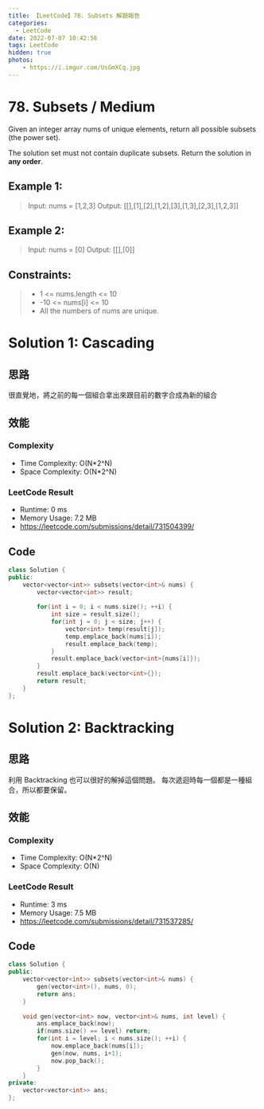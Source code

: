 ```yaml
---
title: 【LeetCode】78. Subsets 解題報告
categories:
  - LeetCode
date: 2022-07-07 10:42:56
tags: LeetCode
hidden: true
photos:
    - https://i.imgur.com/UsGmXCq.jpg
---
```

 
# 78. Subsets / Medium

Given an integer array nums of unique elements, return all possible subsets (the power set).

The solution set must not contain duplicate subsets. Return the solution in **any order**.

<!-- more --> 
 

## Example 1:
> Input: nums = [1,2,3]
> Output: [[],[1],[2],[1,2],[3],[1,3],[2,3],[1,2,3]]

## Example 2:
> Input: nums = [0]
> Output: [[],[0]]

## Constraints: 
> - 1 <= nums.length <= 10
> - -10 <= nums[i] <= 10
> - All the numbers of nums are unique.

# Solution 1: Cascading
## 思路 

很直覺地，將之前的每一個組合拿出來跟目前的數字合成為新的組合

## 效能

### Complexity 
- Time Complexity: O(N*2^N)
- Space Complexity: O(N*2^N)

### LeetCode Result

- Runtime: 0 ms
- Memory Usage: 7.2 MB 
- https://leetcode.com/submissions/detail/731504399/

## Code
```cpp
class Solution {
public:
    vector<vector<int>> subsets(vector<int>& nums) {
        vector<vector<int>> result;
        
        for(int i = 0; i < nums.size(); ++i) {
            int size = result.size();
            for(int j = 0; j < size; j++) {
                vector<int> temp(result[j]);
                temp.emplace_back(nums[i]);
                result.emplace_back(temp);
            }
            result.emplace_back(vector<int>{nums[i]});
        }
        result.emplace_back(vector<int>{});
        return result;
    }
};
```

# Solution 2: Backtracking
## 思路 

利用 Backtracking 也可以很好的解掉這個問題。
每次遞迴時每一個都是一種組合，所以都要保留。

## 效能

### Complexity 
- Time Complexity: O(N*2^N)
- Space Complexity: O(N)

### LeetCode Result

- Runtime: 3 ms
- Memory Usage: 7.5 MB 
- https://leetcode.com/submissions/detail/731537285/

## Code
```cpp
class Solution {
public:
    vector<vector<int>> subsets(vector<int>& nums) {
        gen(vector<int>(), nums, 0);
        return ans;
    }
    
    void gen(vector<int> now, vector<int>& nums, int level) {
        ans.emplace_back(now);
        if(nums.size() == level) return;
        for(int i = level; i < nums.size(); ++i) {
            now.emplace_back(nums[i]);
            gen(now, nums, i+1);
            now.pop_back();
        }
    }
private:
    vector<vector<int>> ans;
};
```